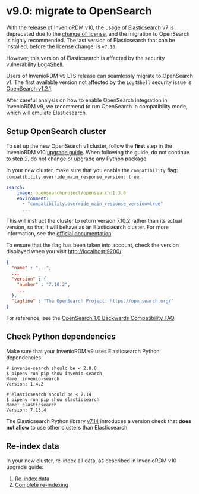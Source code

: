 # v9.0: migrate to OpenSearch

With the release of InvenioRDM v10, the usage of Elasticsearch v7 is deprecated due to the [change of license](https://www.elastic.co/pricing/faq/licensing), and the migration to OpenSearch is highly recommended. The last version of Elasticsearch that can be installed, before the license change, is `v7.10`.

However, this version of Elasticsearch is affected by the security vulnerability [Log4Shell](https://www.elastic.co/security-labs/analysis-of-log4shell-cve-2021-45046).

Users of InvenioRDM v9 LTS release can seamlessly migrate to OpenSearch v1. The first available version not affected by the `Log4Shell` security issue is [OpenSearch v1.2.1](https://opensearch.org/blog/releases/2021/12/update-to-1-2-1/).

After careful analysis on how to enable OpenSearch integration in InvenioRDM v9, we recommend to run OpenSearch in compatibility mode, which will emulate Elasticsearch.

## Setup OpenSearch cluster

To set up the new OpenSearch v1 cluster, follow the **first** step in the InvenioRDM v10 [upgrade guide](../upgrading/upgrade-v10.0.md#migrate-to-opensearch). When following the guide, do not continue to step 2, do not change or upgrade any Python package.

In your new cluster, make sure that you enable the `compatibility` flag: `compatibility.override_main_response_version: true`.

```yaml
search:
    image: opensearchproject/opensearch:1.3.6
    environment:
      - "compatibility.override_main_response_version=true"
      ...
```

 This will instruct the cluster to return version 7.10.2 rather than its actual version, so that it will behave as an Elasticsearch cluster. For more information, see the [official documentation](https://opensearch.org/docs/latest/clients/agents-and-ingestion-tools/index/).

To ensure that the flag has been taken into account, check the version displayed when you visit <http://localhost:9200/>:

```json
{
  "name" : "...",
  ...
  "version" : {
    "number" : "7.10.2",
    ...
  },
  "tagline" : "The OpenSearch Project: https://opensearch.org/"
}
```

For reference, see the [OpenSearch 1.0 Backwards Compatibility FAQ](https://opensearch.org/blog/technical-posts/2021/06/opensearch-backwards-compatibility-faq/).

## Check Python dependencies

Make sure that your InvenioRDM v9 uses Elasticsearch Python dependencies:

```shell
# invenio-search should be < 2.0.0
$ pipenv run pip show invenio-search
Name: invenio-search
Version: 1.4.2

# elasticsearch should be < 7.14
$ pipenv run pip show elasticsearch
Name: elasticsearch
Version: 7.13.4
```

The Elasticsearch Python library [v7.14](https://github.com/elastic/elasticsearch-py/pull/1623) introduces a version check that **does not allow** to use other clusters than Elasticsearch.

## Re-index data

In your new cluster, re-index all data, as described in InvenioRDM v10 upgrade guide:

1. [Re-index data](../upgrading/upgrade-v10.0.md#re-index-data)
2. [Complete re-indexing](../upgrading/upgrade-v10.0.md#complete-re-indexing)
